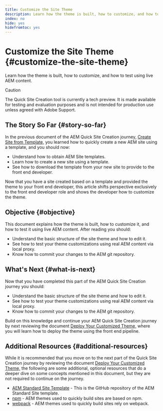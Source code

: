 ```yaml
---
title: Customize the Site Theme
description: Learn how the theme is built, how to customize, and how to test using live AEM content.
index: no
hide: yes
hidefromtoc: yes
---
```


# Customize the Site Theme {#customize-the-site-theme}

Learn how the theme is built, how to customize, and how to test using live AEM content.

>[!CAUTION]
>
>The Quick Site Creation tool is currently a tech preview. It is made available for testing and evaluation purposes and is not intended for production use unless agreed with Adobe Support.

## The Story So Far {#story-so-far}

In the previous document of the AEM Quick Site Creation journey, [Create Site from Template,](create-site.md) you learned how to quickly create a new AEM site using a template, and you should now:

* Understand how to obtain AEM Site templates.
* Learn how to create a new site using a template.
* See how to download the template from your new site to provide to the front end developer.

Now that you have a site created based on a template and provided the theme to your front end developer, this article shifts perspective exclusively to the front end developer role and shows the developer how to customize the theme.

## Objective {#objective}

This document explains how the theme is built, how to customize it, and how to test it using live AEM content. After reading you should:

* Understand the basic structure of the site theme and how to edit it.
* See how to test your theme customizations using real AEM content via local proxy.
* Know how to commit your changes to the AEM git repository.

## What's Next {#what-is-next}

Now that you have completed this part of the AEM Quick Site Creation journey you should:

* Understand the basic structure of the site theme and how to edit it.
* See how to test your theme customizations using real AEM content via local proxy.
* Know how to commit your changes to the AEM git repository.

Build on this knowledge and continue your AEM Quick Site Creation journey by next reviewing the document [Deploy Your Customized Theme,](deploy-theme.md) where you will learn how to deploy the theme using the front end pipeline.
## Additional Resources {#additional-resources}

While it is recommended that you move on to the next part of the Quick Site Creation journey by reviewing the document [Deploy Your Customized Theme,](deploy-theme.md) the following are some additional, optional resources that do a deeper dive on some concepts mentioned in this document, but they are not required to continue on the journey.

* [AEM Standard Site Template](https://github.com/adobe/aem-site-template-standard) - This is the GitHub repository of the AEM Standard Site template.
* [npm](https://www.npmjs.com) - AEM themes used to quickly build sites are based on npm.
* [webpack](https://webpack.js.org) - AEM themes used to quickly build sites rely on webpack.